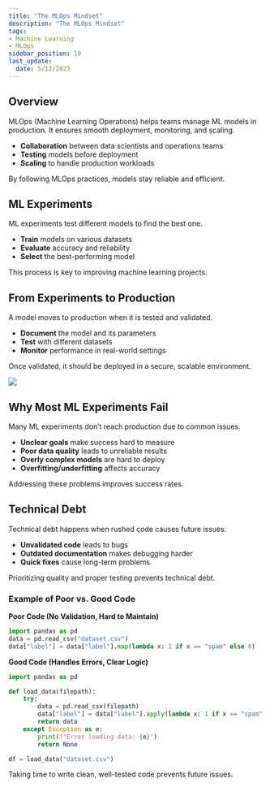```yaml
---
title: "The MLOps Mindset"
description: "The MLOps Mindset"
tags: 
- Machine Learning
- MLOps
sidebar_position: 10
last_update:
  date: 5/12/2023
---
```


## Overview

MLOps (Machine Learning Operations) helps teams manage ML models in production. It ensures smooth deployment, monitoring, and scaling.  

- **Collaboration** between data scientists and operations teams  
- **Testing** models before deployment  
- **Scaling** to handle production workloads  

By following MLOps practices, models stay reliable and efficient.  

## ML Experiments  

ML experiments test different models to find the best one.  

- **Train** models on various datasets  
- **Evaluate** accuracy and reliability  
- **Select** the best-performing model  

This process is key to improving machine learning projects.  

## From Experiments to Production  

A model moves to production when it is tested and validated.  

- **Document** the model and its parameters  
- **Test** with different datasets  
- **Monitor** performance in real-world settings  

Once validated, it should be deployed in a secure, scalable environment.  

<div class="img-center"> 

![](/img/docs/Dramatic-Rocket-Launch.jpeg)

</div>



## Why Most ML Experiments Fail  

Many ML experiments don’t reach production due to common issues.  

- **Unclear goals** make success hard to measure  
- **Poor data quality** leads to unreliable results  
- **Overly complex models** are hard to deploy  
- **Overfitting/underfitting** affects accuracy  

Addressing these problems improves success rates.  

## Technical Debt  

Technical debt happens when rushed code causes future issues.  

- **Unvalidated code** leads to bugs  
- **Outdated documentation** makes debugging harder  
- **Quick fixes** cause long-term problems  

Prioritizing quality and proper testing prevents technical debt.  

### Example of Poor vs. Good Code  

**Poor Code (No Validation, Hard to Maintain)**  

```python
import pandas as pd
data = pd.read_csv("dataset.csv")
data["label"] = data["label"].map(lambda x: 1 if x == "spam" else 0)
```

**Good Code (Handles Errors, Clear Logic)**  

```python
import pandas as pd

def load_data(filepath):
    try:
        data = pd.read_csv(filepath)
        data["label"] = data["label"].apply(lambda x: 1 if x == "spam" else 0)
        return data
    except Exception as e:
        print(f"Error loading data: {e}")
        return None

df = load_data("dataset.csv")
```

Taking time to write clean, well-tested code prevents future issues.